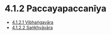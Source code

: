 # 4.1.2 Paccayapaccanīya

* [4.1.2.1 Vibhaṅgavāra](4.1.2/4.1.2.1.md)
* [4.1.2.2 Saṅkhyāvāra](4.1.2/4.1.2.2.md)
